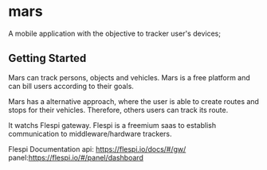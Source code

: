 # mars

A mobile application with the objective to tracker user's devices;

## Getting Started

Mars can track persons, objects and vehicles.
Mars is a free platform and can bill users according to their goals.

Mars has a alternative approach, where the user is able to create routes and stops for their vehicles. Therefore, others users can track its route.

It watchs Flespi gateway.
Flespi is a freemium saas to establish communication to middleware/hardware trackers.

Flespi Documentation
    api: https://flespi.io/docs/#/gw/
    panel:https://flespi.io/#/panel/dashboard